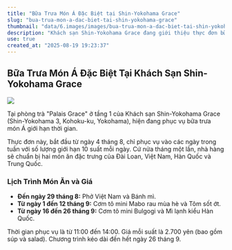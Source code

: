 ```yaml
---
title: "Bữa Trưa Món Á Đặc Biệt tại Shin-Yokohama Grace"
slug: "bua-trua-mon-a-dac-biet-tai-shin-yokohama-grace"
thumbnail: "data/6.images/images/bua-trua-mon-a-dac-biet-tai-shin-yokohama-grace.webp"
description: "Khách sạn Shin-Yokohama Grace đang giới thiệu thực đơn bữa trưa món Á giới hạn 10 suất mỗi ngày, thay đổi món ăn đặc trưng của các quốc gia châu Á như Việt Nam, Đài Loan, Hàn Quốc, Trung Quốc định kỳ nửa tháng một lần."
use: true
created_at: "2025-08-19 19:23:37"
---
```


## Bữa Trưa Món Á Đặc Biệt Tại Khách Sạn Shin-Yokohama Grace

![](/images/20250819-00000021-minkei-000-1-view.webp)

Tại phòng trà "Palais Grace" ở tầng 1 của Khách sạn Shin-Yokohama Grace (Shin-Yokohama 3, Kohoku-ku, Yokohama), hiện đang phục vụ bữa trưa món Á giới hạn thời gian.

Thực đơn này, bắt đầu từ ngày 4 tháng 8, chỉ phục vụ vào các ngày trong tuần với số lượng giới hạn 10 suất mỗi ngày. Cứ nửa tháng một lần, nhà hàng sẽ chuẩn bị hai món ăn đặc trưng của Đài Loan, Việt Nam, Hàn Quốc và Trung Quốc.

### Lịch Trình Món Ăn và Giá

*   **Đến ngày 29 tháng 8:** Phở Việt Nam và Bánh mì.
*   **Từ ngày 1 đến 12 tháng 9:** Cơm tô mini Mabo rau mùa hè và Tôm sốt ớt.
*   **Từ ngày 16 đến 26 tháng 9:** Cơm tô mini Bulgogi và Mì lạnh kiểu Hàn Quốc.

Thời gian phục vụ là từ 11:00 đến 14:00. Giá mỗi suất là 2.700 yên (bao gồm súp và salad). Chương trình kéo dài đến hết ngày 26 tháng 9.
